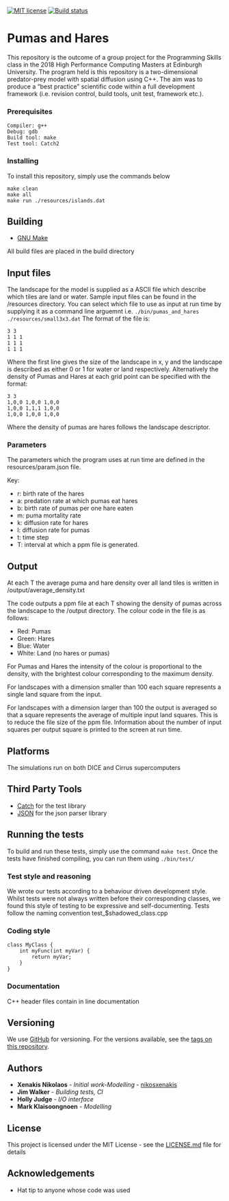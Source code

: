 [![MIT license](http://img.shields.io/badge/license-MIT-brightgreen.svg)](http://opensource.org/licenses/MIT) 
[![Build                status](https://travis-ci.com/nikosxenakis/pumas_and_hares.svg?token=5FvzyxcLtApTEz5x7oVA&branch=master)](https://travis-ci.org/nikosxenakis)

# Pumas and Hares
This repository is the outcome of a group project for the Programming Skills class in the 2018 High Performance Computing Masters at Edinburgh University. The program held is this repository is  a two-dimensional predator-prey model with spatial diffusion using C++. The aim was to produce a “best 
practice” scientific code within a full development framework (i.e. revision control, build tools, unit test, framework etc.). 

### Prerequisites
```
Compiler: g++
Debug: gdb
Build tool: make
Test tool: Catch2
```

### Installing

To install this repository, simply use the commands below

```
make clean
make all
make run ./resources/islands.dat
```

## Building

* [GNU Make](https://www.gnu.org/software/make/) 

All build files are placed in the build directory

## Input files

The landscape for the model is supplied as a ASCII file which describe which tiles are land or water. Sample input files can be found in the /resources directory.
You can select which file to use as input at run time by supplying it as a command line arguemnt i.e. `./bin/pumas_and_hares ./resources/small3x3.dat`
The format of the file is:

```
3 3
1 1 1
1 1 1
1 1 1
```

Where the first line gives the size of the landscape in x, y and the landscape is described as either 0 or 1 for water or land respectively.
Alternatively the density of Pumas and Hares at each grid point can be specified with the format:

```
3 3
1,0,0 1,0,0 1,0,0
1,0,0 1,1,1 1,0,0
1,0,0 1,0,0 1,0,0
```

Where the density of pumas are hares follows the landscape descriptor.


### Parameters

The parameters which the program uses at run time are defined in the resources/param.json file.

Key:
  *  r: birth rate of the hares
  *  a: predation rate at which pumas eat hares
  *  b: birth rate of pumas per one hare eaten
  *  m: puma mortality rate
  *  k: diffusion rate for hares
  *  l: diffusion rate for pumas
  *  t: time step
  *  T: interval at which a ppm file is generated.

## Output

At each T the average puma and hare density over all land tiles is written in /output/average_density.txt

The code outputs a ppm file at each T showing the density of pumas across the landscape to the /output directory. The colour code in the file is as follows:

  * Red: Pumas
  * Green: Hares
  * Blue: Water
  * White: Land (no hares or pumas)

For Pumas and Hares the intensity of the colour is proportional to the density, with the brightest colour corresponding to the maximum density.

For landscapes with a dimension smaller than 100 each square represents a single land square from the input.

For landscapes with a dimension larger than 100 the output is averaged so that a square represents the average of multiple input land squares. This is to reduce the file size of the ppm file. Information about the number of input squares per output square is printed to the screen at run time.

## Platforms

The simulations run on both DICE and Cirrus supercomputers

## Third Party Tools

* [Catch](https://catch-lib.net) for the test library
* [JSON](https://github.com/nlohmann/json) for the json parser library

## Running the tests

To build and run these tests, simply use the command `make test`. Once the tests have finished compiling, you can run them using `./bin/test/`

### Test style and reasoning

We wrote our tests according to a behaviour driven development style. Whilst tests were not always written before their corresponding classes, we found this style of testing to be expressive and self-documenting. Tests follow the naming convention test\_$shadowed\_class.cpp

### Coding style

```
class MyClass {
	int myFunc(int myVar) {
	    return myVar;
	}
}
```

### Documentation

C++ header files contain in line documentation

## Versioning

We use [GitHub](http://github.com/) for versioning. For the versions available, see the [tags on this repository](https://github.com/nikosxenakis/pumas_and_hares). 

## Authors

* **Xenakis Nikolaos** - *Initial work-Modelling* - [nikosxenakis](https://github.com/nikosxenakis)
* **Jim Walker** - *Building tests, CI*
* **Holly Judge** - *I/O interface*
* **Mark Klaisoongnoen** - *Modelling*

## License

This project is licensed under the MIT License - see the [LICENSE.md](LICENSE.md) file for details

## Acknowledgements

* Hat tip to anyone whose code was used

